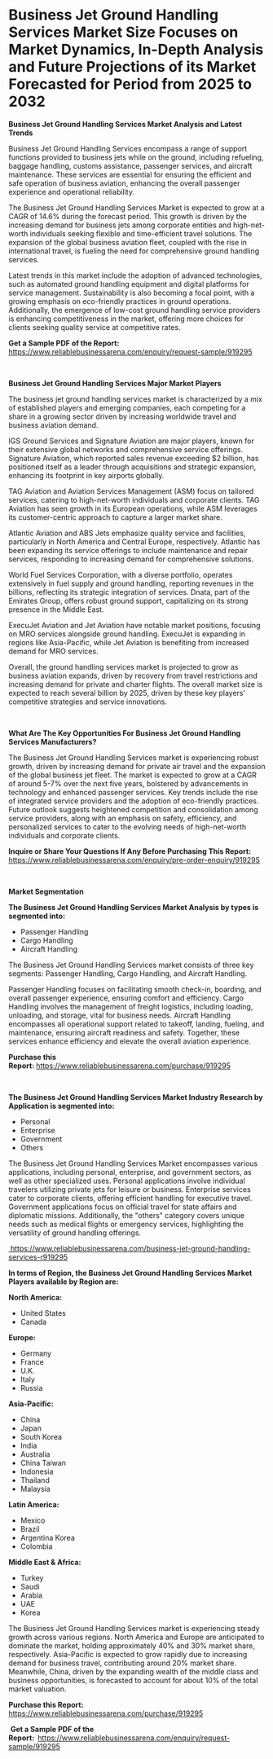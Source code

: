 <p><h1>Business Jet Ground Handling Services Market Size Focuses on Market Dynamics, In-Depth Analysis and Future Projections of its Market Forecasted for Period from 2025 to 2032</h1></p><p><strong>Business Jet Ground Handling Services Market Analysis and Latest Trends</strong></p>
<p><p>Business Jet Ground Handling Services encompass a range of support functions provided to business jets while on the ground, including refueling, baggage handling, customs assistance, passenger services, and aircraft maintenance. These services are essential for ensuring the efficient and safe operation of business aviation, enhancing the overall passenger experience and operational reliability.</p><p>The Business Jet Ground Handling Services Market is expected to grow at a CAGR of 14.6% during the forecast period. This growth is driven by the increasing demand for business jets among corporate entities and high-net-worth individuals seeking flexible and time-efficient travel solutions. The expansion of the global business aviation fleet, coupled with the rise in international travel, is fueling the need for comprehensive ground handling services.</p><p>Latest trends in this market include the adoption of advanced technologies, such as automated ground handling equipment and digital platforms for service management. Sustainability is also becoming a focal point, with a growing emphasis on eco-friendly practices in ground operations. Additionally, the emergence of low-cost ground handling service providers is enhancing competitiveness in the market, offering more choices for clients seeking quality service at competitive rates.</p></p>
<p><strong>Get a Sample PDF of the Report:&nbsp;</strong> <a href="https://www.reliablebusinessarena.com/enquiry/request-sample/919295?utm_campaign=3210&utm_medium=2&utm_source=Github&utm_content=ia&utm_term=18042025&utm_id=business-jet-ground-handling-services">https://www.reliablebusinessarena.com/enquiry/request-sample/919295</a></p>
<p>&nbsp;</p>
<p><strong>Business Jet Ground Handling Services Major Market Players</strong></p>
<p><p>The business jet ground handling services market is characterized by a mix of established players and emerging companies, each competing for a share in a growing sector driven by increasing worldwide travel and business aviation demand.</p><p>IGS Ground Services and Signature Aviation are major players, known for their extensive global networks and comprehensive service offerings. Signature Aviation, which reported sales revenue exceeding $2 billion, has positioned itself as a leader through acquisitions and strategic expansion, enhancing its footprint in key airports globally.</p><p>TAG Aviation and Aviation Services Management (ASM) focus on tailored services, catering to high-net-worth individuals and corporate clients. TAG Aviation has seen growth in its European operations, while ASM leverages its customer-centric approach to capture a larger market share.</p><p>Atlantic Aviation and ABS Jets emphasize quality service and facilities, particularly in North America and Central Europe, respectively. Atlantic has been expanding its service offerings to include maintenance and repair services, responding to increasing demand for comprehensive solutions.</p><p>World Fuel Services Corporation, with a diverse portfolio, operates extensively in fuel supply and ground handling, reporting revenues in the billions, reflecting its strategic integration of services. Dnata, part of the Emirates Group, offers robust ground support, capitalizing on its strong presence in the Middle East.</p><p>ExecuJet Aviation and Jet Aviation have notable market positions, focusing on MRO services alongside ground handling. ExecuJet is expanding in regions like Asia-Pacific, while Jet Aviation is benefiting from increased demand for MRO services.</p><p>Overall, the ground handling services market is projected to grow as business aviation expands, driven by recovery from travel restrictions and increasing demand for private and charter flights. The overall market size is expected to reach several billion by 2025, driven by these key players' competitive strategies and service innovations.</p></p>
<p>&nbsp;</p>
<p><strong>What Are The Key Opportunities For Business Jet Ground Handling Services Manufacturers?</strong></p>
<p><p>The Business Jet Ground Handling Services market is experiencing robust growth, driven by increasing demand for private air travel and the expansion of the global business jet fleet. The market is expected to grow at a CAGR of around 5-7% over the next five years, bolstered by advancements in technology and enhanced passenger services. Key trends include the rise of integrated service providers and the adoption of eco-friendly practices. Future outlook suggests heightened competition and consolidation among service providers, along with an emphasis on safety, efficiency, and personalized services to cater to the evolving needs of high-net-worth individuals and corporate clients.</p></p>
<p><strong>Inquire or Share Your Questions If Any Before Purchasing This Report:</strong> <a href="https://www.reliablebusinessarena.com/enquiry/pre-order-enquiry/919295?utm_campaign=3210&utm_medium=2&utm_source=Github&utm_content=ia&utm_term=18042025&utm_id=business-jet-ground-handling-services">https://www.reliablebusinessarena.com/enquiry/pre-order-enquiry/919295</a></p>
<p>&nbsp;</p>
<p><strong>Market Segmentation</strong></p>
<p><strong>The Business Jet Ground Handling Services Market Analysis by types is segmented into:</strong></p>
<p><ul><li>Passenger Handling</li><li>Cargo Handling</li><li>Aircraft Handling</li></ul></p>
<p><p>The Business Jet Ground Handling Services market consists of three key segments: Passenger Handling, Cargo Handling, and Aircraft Handling. </p><p>Passenger Handling focuses on facilitating smooth check-in, boarding, and overall passenger experience, ensuring comfort and efficiency. Cargo Handling involves the management of freight logistics, including loading, unloading, and storage, vital for business needs. Aircraft Handling encompasses all operational support related to takeoff, landing, fueling, and maintenance, ensuring aircraft readiness and safety. Together, these services enhance efficiency and elevate the overall aviation experience.</p></p>
<p><strong>Purchase this Report:&nbsp;</strong><a href="https://www.reliablebusinessarena.com/purchase/919295?utm_campaign=3210&utm_medium=2&utm_source=Github&utm_content=ia&utm_term=18042025&utm_id=business-jet-ground-handling-services">https://www.reliablebusinessarena.com/purchase/919295</a></p>
<p>&nbsp;</p>
<p><strong>The Business Jet Ground Handling Services Market Industry Research by Application is segmented into:</strong></p>
<p><ul><li>Personal</li><li>Enterprise</li><li>Government</li><li>Others</li></ul></p>
<p><p>The Business Jet Ground Handling Services Market encompasses various applications, including personal, enterprise, and government sectors, as well as other specialized uses. Personal applications involve individual travelers utilizing private jets for leisure or business. Enterprise services cater to corporate clients, offering efficient handling for executive travel. Government applications focus on official travel for state affairs and diplomatic missions. Additionally, the "others" category covers unique needs such as medical flights or emergency services, highlighting the versatility of ground handling offerings.</p></p>
<p><a href="https://www.reliablebusinessarena.com/business-jet-ground-handling-services-r919295?utm_campaign=3210&utm_medium=2&utm_source=Github&utm_content=ia&utm_term=18042025&utm_id=business-jet-ground-handling-services">&nbsp;https://www.reliablebusinessarena.com/business-jet-ground-handling-services-r919295</a></p>
<p><strong>In terms of Region, the Business Jet Ground Handling Services Market Players available by Region are:</strong></p>
<p>
    <p> <strong> North America: </strong>
        <ul>
            <li>United States</li>
            <li>Canada</li>
        </ul>
        </p> 
    <p> <strong> Europe: </strong>
        <ul>
            <li>Germany</li>
            <li>France</li>
            <li>U.K.</li>
            <li>Italy</li>
            <li>Russia</li>
        </ul>
        </p> 
    <p> <strong> Asia-Pacific: </strong>
        <ul>
            <li>China</li>
            <li>Japan</li>
            <li>South Korea</li>
            <li>India</li>
            <li>Australia</li>
            <li>China Taiwan</li>
            <li>Indonesia</li>
            <li>Thailand</li>
            <li>Malaysia</li>
        </ul>
        </p> 
    <p> <strong> Latin America: </strong>
        <ul>
            <li>Mexico</li>
            <li>Brazil</li>
            <li>Argentina Korea</li>
            <li>Colombia</li>
        </ul>
        </p> 
    <p> <strong> Middle East & Africa: </strong>
        <ul>
            <li>Turkey</li>
            <li>Saudi</li>
            <li>Arabia</li>
            <li>UAE</li>
            <li>Korea</li>
        </ul>
    </p>
    </p>
<p><p>The Business Jet Ground Handling Services market is experiencing steady growth across various regions. North America and Europe are anticipated to dominate the market, holding approximately 40% and 30% market share, respectively. Asia-Pacific is expected to grow rapidly due to increasing demand for business travel, contributing around 20% market share. Meanwhile, China, driven by the expanding wealth of the middle class and business opportunities, is forecasted to account for about 10% of the total market valuation.</p></p>
<p><strong>Purchase this Report: </strong><a href="https://www.reliablebusinessarena.com/purchase/919295?utm_campaign=3210&utm_medium=2&utm_source=Github&utm_content=ia&utm_term=18042025&utm_id=business-jet-ground-handling-services">https://www.reliablebusinessarena.com/purchase/919295</a></p>
<p>&nbsp;<strong>Get a Sample PDF of the Report:&nbsp;&nbsp;</strong><a href="https://www.reliablebusinessarena.com/enquiry/request-sample/919295?utm_campaign=3210&utm_medium=2&utm_source=Github&utm_content=ia&utm_term=18042025&utm_id=business-jet-ground-handling-services">https://www.reliablebusinessarena.com/enquiry/request-sample/919295</a></p>
<p><strong></strong></p>
<p><p></p><p></p><p></p></p>